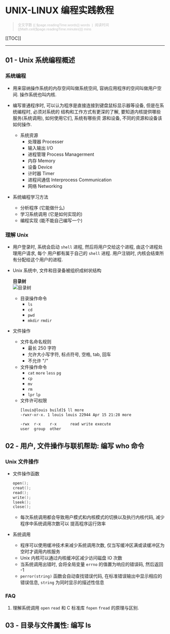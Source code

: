 # UNIX-LINUX 编程实践教程

> <p align="left" style="font-family:Arial;font-size:80%;color:#C0C0C0">全文字数 {{ $page.readingTime.words}} words &nbsp;|&nbsp; 阅读时间 {{Math.ceil($page.readingTime.minutes)}} mins</p>

[[TOC]]

---

## 01 - Unix 系统编程概述

### 系统编程

* 用来容纳操作系统的内存空间叫做系统空间, 容纳应用程序的空间叫做用户空间. 操作系统也叫内核.

* 编写普通程序时, 可以认为程序是直接连接到键盘鼠标显示器等设备, 但是在系统编程时, 必须对系统的
    结构和工作方式有更深的了解, 要知道内核提供哪些服务(系统调用), 如何使用它们, 系统有哪些资
    源和设备, 不同的资源和设备该如何操作.

    - 系统资源
        - 处理器 Processer
        - 输入输出 I/O
        - 进程管理 Process Managerment
        - 内存 Memory
        - 设备 Device
        - 计时器 Timer
        - 进程间通信 Interprocess Communication
        - 网络 Networking

* 系统编程学习方法
    - 分析程序 (它能做什么)
    - 学习系统调用 (它是如何实现的)
    - 编程实现 (能不能自己编写一个)

### 理解 Unix

* 用户登录时, 系统会启动 `shell` 进程, 然后将用户交给这个进程, 由这个进程处理用户请求, 每个
    用户都有属于自己的 `shell` 进程. 用户注销时, 内核会结束所有分配给这个用户的进程.

* Unix 系统中, 文件和目录备被组织成树状结构

    **目录树**<br>
    <img :src="$withBase('/image/os/uulp/01/dir_tree_001.png')" alt="目录树">

    - 目录操作命令
        - `ls`
        - `cd`
        - `pwd`
        - `mkdir` `rmdir`

* 文件操作
    - 文件名命名规则
        - 最长 250 字符
        - 允许大小写字符, 标点符号, 空格, tab, 回车
        - 不允许 "/"
    - 文件操作命令
      - `cat` `more` `less` `pg`
      - `cp`
      - `mv`
      - `rm`
      - `lpr` `lp`
    - 文件许可权限
        ```bash
        [louis@louis build]$ ll more
        -rwxr-xr-x. 1 louis louis 22944 Apr 15 21:28 more

        -rwx  r-x    r-x      read write execute
        user  group  other
        ```


## 02 - 用户, 文件操作与联机帮助: 编写 who 命令

### Unix 文件操作

* 文件操作函数

    ```c++
    open();
    creat();
    read();
    write();
    lseek();
    close();
    ```
    - 每次系统调用都会导致用户模式和内核模式的切换以及执行内核代码, 减少程序中系统调用次数可以
        提高程序运行效率


* 系统调用
    - 程序可以使用缓冲技术来减少系统调用次数, 仅当写缓冲区满或读缓冲区为空时才调用内核服务
    - Unix 内核可以通过内核缓冲区减少访问磁盘 IO 次数
    - 当系统调用出错时, 会将全局变量 `errno` 的值置为响应的错误码, 然后返回 -1
    - `perror(string)` 函数会自动查找错误代码, 在标准错误输出中显示相应的错误信息,
        `string` 为同时显示的描述性信息

### FAQ
1. 理解系统调用 `open` `read` 和 C 标准库 `fopen` `fread` 的原理与区别.


## 03 - 目录与文件属性: 编写 ls
